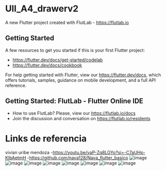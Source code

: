 # Ull_A4_drawerv2

A new Flutter project created with FlutLab - https://flutlab.io

## Getting Started

A few resources to get you started if this is your first Flutter project:

- https://flutter.dev/docs/get-started/codelab
- https://flutter.dev/docs/cookbook

For help getting started with Flutter, view our
https://flutter.dev/docs, which offers tutorials,
samples, guidance on mobile development, and a full API reference.

## Getting Started: FlutLab - Flutter Online IDE

- How to use FlutLab? Please, view our https://flutlab.io/docs
- Join the discussion and conversation on https://flutlab.io/residents

# Links de referencia
vivian uribe mendoza
-https://youtu.be/yaP-Zq8LGYo?si=-C7aUHp-KIbAetmH
-https://github.com/nava128/Nava_flutter_basico
![image](https://github.com/UribeV128/Ull_A4_drawerv2/assets/143779478/ffc3eceb-3225-40be-9ded-9e0bd2a67d3f)
![image](https://github.com/UribeV128/Ull_A4_drawerv2/assets/143779478/0a0dc666-ac74-4ff3-acb0-15b453ecf4be)
![image](https://github.com/UribeV128/Ull_A4_drawerv2/assets/143779478/0e40bd9a-0d96-483f-b042-020f1f5326b7)
![image](https://github.com/UribeV128/Ull_A4_drawerv2/assets/143779478/200b7f39-d098-45a0-8a3e-395ea52d208b)
![image](https://github.com/UribeV128/Ull_A4_drawerv2/assets/143779478/665a0e48-7f98-4df4-951d-6980ddff0a8d)
![image](https://github.com/UribeV128/Ull_A4_drawerv2/assets/143779478/2096e137-ac10-4302-91f4-33b8389a9e00)
![image](https://github.com/UribeV128/Ull_A4_drawerv2/assets/143779478/a8d1a13b-ffce-4df1-a567-e46aa24538d5)
![image](https://github.com/UribeV128/Ull_A4_drawerv2/assets/143779478/716c92a7-e0c5-41bc-844d-6fd4f22f4630)








